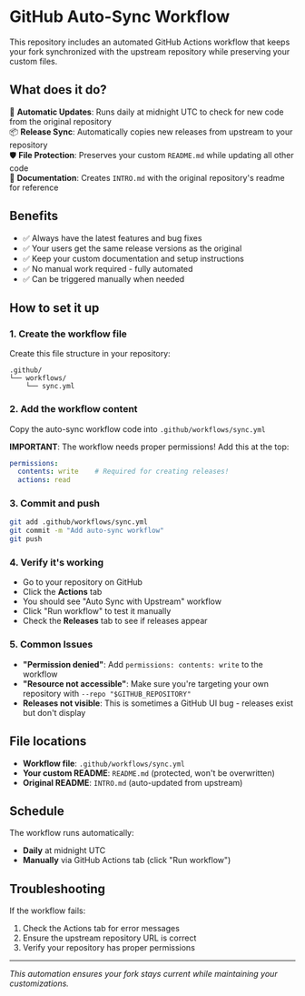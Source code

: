 # GitHub Auto-Sync Workflow

This repository includes an automated GitHub Actions workflow that keeps your fork synchronized with the upstream repository while preserving your custom files.

## What does it do?

🔄 **Automatic Updates**: Runs daily at midnight UTC to check for new code from the original repository  
📦 **Release Sync**: Automatically copies new releases from upstream to your repository  
🛡️ **File Protection**: Preserves your custom `README.md` while updating all other code  
📝 **Documentation**: Creates `INTRO.md` with the original repository's readme for reference  

## Benefits

- ✅ Always have the latest features and bug fixes
- ✅ Your users get the same release versions as the original
- ✅ Keep your custom documentation and setup instructions
- ✅ No manual work required - fully automated
- ✅ Can be triggered manually when needed

## How to set it up

### 1. Create the workflow file
Create this file structure in your repository:
```
.github/
└── workflows/
    └── sync.yml
```

### 2. Add the workflow content
Copy the auto-sync workflow code into `.github/workflows/sync.yml`

**IMPORTANT**: The workflow needs proper permissions! Add this at the top:
```yaml
permissions:
  contents: write    # Required for creating releases!
  actions: read
```

### 3. Commit and push
```bash
git add .github/workflows/sync.yml
git commit -m "Add auto-sync workflow"
git push
```

### 4. Verify it's working
- Go to your repository on GitHub
- Click the **Actions** tab
- You should see "Auto Sync with Upstream" workflow
- Click "Run workflow" to test it manually
- Check the **Releases** tab to see if releases appear

### 5. Common Issues
- **"Permission denied"**: Add `permissions: contents: write` to the workflow
- **"Resource not accessible"**: Make sure you're targeting your own repository with `--repo "$GITHUB_REPOSITORY"`
- **Releases not visible**: This is sometimes a GitHub UI bug - releases exist but don't display

## File locations

- **Workflow file**: `.github/workflows/sync.yml`
- **Your custom README**: `README.md` (protected, won't be overwritten)
- **Original README**: `INTRO.md` (auto-updated from upstream)

## Schedule

The workflow runs automatically:
- **Daily** at midnight UTC
- **Manually** via GitHub Actions tab (click "Run workflow")

## Troubleshooting

If the workflow fails:
1. Check the Actions tab for error messages
2. Ensure the upstream repository URL is correct
3. Verify your repository has proper permissions

---

*This automation ensures your fork stays current while maintaining your customizations.*